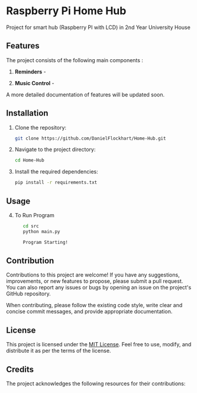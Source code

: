 # Raspberry Pi Home Hub 

Project for smart hub (Raspberry PI with LCD) in 2nd Year University House

## Features

The project consists of the following main components :
1. **Reminders** - 


2. **Music Control** - 



A more detailed documentation of features will be updated soon.
## Installation

1. Clone the repository:

   ```bash
   git clone https://github.com/DanielFlockhart/Home-Hub.git
   ```

2. Navigate to the project directory:

   ```bash
   cd Home-Hub
   ```

3. Install the required dependencies:

   ```bash
   pip install -r requirements.txt
   ```

## Usage

4. To Run Program
   ```bash
      cd src
      python main.py

      Program Starting!

      ```



## Contribution

Contributions to this project are welcome! If you have any suggestions, improvements, or new features to propose, please submit a pull request. You can also report any issues or bugs by opening an issue on the project's GitHub repository.

When contributing, please follow the existing code style, write clear and concise commit messages, and provide appropriate documentation.

## License

This project is licensed under the [MIT License](LICENSE). Feel free to use, modify, and distribute it as per the terms of the license.

## Credits

The project acknowledges the following resources for their contributions:

